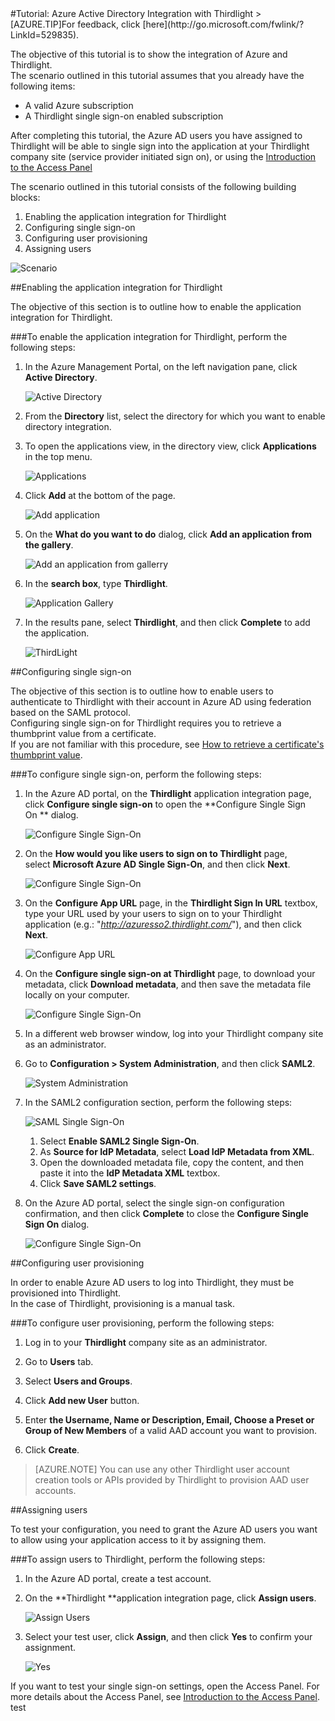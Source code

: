 <properties pageTitle="Tutorial: Azure Active Directory Integration with Thirdlight | Microsoft Azure" description="Learn how to use Thirdlight with Azure Active Directory to enable single sign-on, automated provisioning, and more!." services="active-directory" authors="MarkusVi"  documentationCenter="na" manager="stevenpo"/>
<tags ms.service="active-directory" ms.devlang="na" ms.topic="article" ms.tgt_pltfrm="na" ms.workload="identity" ms.date="08/01/2015" ms.author="markvi" />
#Tutorial: Azure Active Directory Integration with Thirdlight
>[AZURE.TIP]For feedback, click [here](http://go.microsoft.com/fwlink/?LinkId=529835).
  
The objective of this tutorial is to show the integration of Azure and Thirdlight.  
The scenario outlined in this tutorial assumes that you already have the following items:

-   A valid Azure subscription
-   A Thirdlight single sign-on enabled subscription
  
After completing this tutorial, the Azure AD users you have assigned to Thirdlight will be able to single sign into the application at your Thirdlight company site (service provider initiated sign on), or using the [Introduction to the Access Panel](https://msdn.microsoft.com/library/dn308586)
  
The scenario outlined in this tutorial consists of the following building blocks:

1.  Enabling the application integration for Thirdlight
2.  Configuring single sign-on
3.  Configuring user provisioning
4.  Assigning users

![Scenario](./media/active-directory-saas-thirdlight-tutorial/IC805836.png "Scenario")

##Enabling the application integration for Thirdlight
  
The objective of this section is to outline how to enable the application integration for Thirdlight.

###To enable the application integration for Thirdlight, perform the following steps:

1.  In the Azure Management Portal, on the left navigation pane, click **Active Directory**.

    ![Active Directory](./media/active-directory-saas-thirdlight-tutorial/IC700993.png "Active Directory")

2.  From the **Directory** list, select the directory for which you want to enable directory integration.

3.  To open the applications view, in the directory view, click **Applications** in the top menu.

    ![Applications](./media/active-directory-saas-thirdlight-tutorial/IC700994.png "Applications")

4.  Click **Add** at the bottom of the page.

    ![Add application](./media/active-directory-saas-thirdlight-tutorial/IC749321.png "Add application")

5.  On the **What do you want to do** dialog, click **Add an application from the gallery**.

    ![Add an application from gallerry](./media/active-directory-saas-thirdlight-tutorial/IC749322.png "Add an application from gallerry")

6.  In the **search box**, type **Thirdlight**.

    ![Application Gallery](./media/active-directory-saas-thirdlight-tutorial/IC805837.png "Application Gallery")

7.  In the results pane, select **Thirdlight**, and then click **Complete** to add the application.

    ![ThirdLight](./media/active-directory-saas-thirdlight-tutorial/IC805838.png "ThirdLight")

##Configuring single sign-on
  
The objective of this section is to outline how to enable users to authenticate to Thirdlight with their account in Azure AD using federation based on the SAML protocol.  
Configuring single sign-on for Thirdlight requires you to retrieve a thumbprint value from a certificate.  
If you are not familiar with this procedure, see [How to retrieve a certificate's thumbprint value](http://youtu.be/YKQF266SAxI).

###To configure single sign-on, perform the following steps:

1.  In the Azure AD portal, on the **Thirdlight** application integration page, click **Configure single sign-on** to open the **Configure Single Sign On ** dialog.

    ![Configure Single Sign-On](./media/active-directory-saas-thirdlight-tutorial/IC805839.png "Configure Single Sign-On")

2.  On the **How would you like users to sign on to Thirdlight** page, select **Microsoft Azure AD Single Sign-On**, and then click **Next**.

    ![Configure Single Sign-On](./media/active-directory-saas-thirdlight-tutorial/IC805840.png "Configure Single Sign-On")

3.  On the **Configure App URL** page, in the **Thirdlight Sign In URL** textbox, type your URL used by your users to sign on to your Thirdlight application (e.g.: "*http://azuresso2.thirdlight.com/*"), and then click **Next**.

    ![Configure App URL](./media/active-directory-saas-thirdlight-tutorial/IC805841.png "Configure App URL")

4.  On the **Configure single sign-on at Thirdlight** page, to download your metadata, click **Download metadata**, and then save the metadata file locally on your computer.

    ![Configure Single Sign-On](./media/active-directory-saas-thirdlight-tutorial/IC805842.png "Configure Single Sign-On")

5.  In a different web browser window, log into your Thirdlight company site as an administrator.

6.  Go to **Configuration \> System Administration**, and then click **SAML2**.

    ![System Administration](./media/active-directory-saas-thirdlight-tutorial/IC805843.png "System Administration")

7.  In the SAML2 configuration section, perform the following steps:

    ![SAML Single Sign-On](./media/active-directory-saas-thirdlight-tutorial/IC805844.png "SAML Single Sign-On")

    1.  Select **Enable SAML2 Single Sign-On**.
    2.  As **Source for IdP Metadata**, select **Load IdP Metadata from XML**.
    3.  Open the downloaded metadata file, copy the content, and then paste it into the **IdP Metadata XML** textbox.
    4.  Click **Save SAML2 settings**.

8.  On the Azure AD portal, select the single sign-on configuration confirmation, and then click **Complete** to close the **Configure Single Sign On** dialog.

    ![Configure Single Sign-On](./media/active-directory-saas-thirdlight-tutorial/IC805845.png "Configure Single Sign-On")

##Configuring user provisioning
  
In order to enable Azure AD users to log into Thirdlight, they must be provisioned into Thirdlight.  
In the case of Thirdlight, provisioning is a manual task.

###To configure user provisioning, perform the following steps:

1.  Log in to your **Thirdlight** company site as an administrator.

2.  Go to **Users** tab.

3.  Select **Users and Groups**.

4.  Click **Add new User** button.

5.  Enter **the Username, Name or Description, Email, Choose a Preset or Group of New Members** of a valid AAD account you want to provision.

6.  Click **Create**.

>[AZURE.NOTE] You can use any other Thirdlight user account creation tools or APIs provided by Thirdlight to provision AAD user accounts.

##Assigning users
  
To test your configuration, you need to grant the Azure AD users you want to allow using your application access to it by assigning them.

###To assign users to Thirdlight, perform the following steps:

1.  In the Azure AD portal, create a test account.

2.  On the **Thirdlight **application integration page, click **Assign users**.

    ![Assign Users](./media/active-directory-saas-thirdlight-tutorial/IC805846.png "Assign Users")

3.  Select your test user, click **Assign**, and then click **Yes** to confirm your assignment.

    ![Yes](./media/active-directory-saas-thirdlight-tutorial/IC767830.png "Yes")
  
If you want to test your single sign-on settings, open the Access Panel. For more details about the Access Panel, see [Introduction to the Access Panel](https://msdn.microsoft.com/library/dn308586).
test
